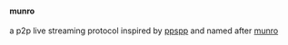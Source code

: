 #### munro
a p2p live streaming protocol inspired by [ppspp](https://tools.ietf.org/html/rfc7574#section-8.4) and named after [munro](https://tools.ietf.org/html/rfc7574#section-6.1.2.1)
